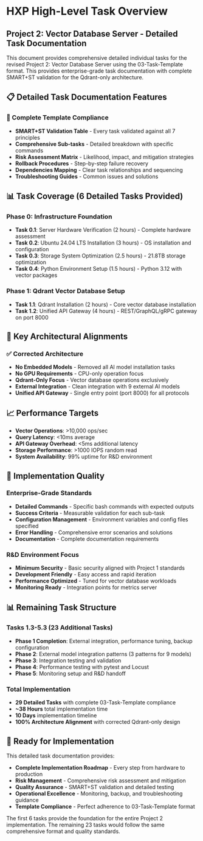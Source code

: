 # HXP High-Level Task Overview

## Project 2: Vector Database Server - Detailed Task Documentation

This document provides comprehensive detailed individual tasks for the revised Project 2: Vector Database Server using the 03-Task-Template format. This provides enterprise-grade task documentation with complete SMART+ST validation for the Qdrant-only architecture.

## 📋 Detailed Task Documentation Features

### 🎯 Complete Template Compliance

- **SMART+ST Validation Table** - Every task validated against all 7 principles
- **Comprehensive Sub-tasks** - Detailed breakdown with specific commands
- **Risk Assessment Matrix** - Likelihood, impact, and mitigation strategies
- **Rollback Procedures** - Step-by-step failure recovery
- **Dependencies Mapping** - Clear task relationships and sequencing
- **Troubleshooting Guides** - Common issues and solutions

## 📊 Task Coverage (6 Detailed Tasks Provided)

### Phase 0: Infrastructure Foundation

- **Task 0.1**: Server Hardware Verification (2 hours) - Complete hardware assessment
- **Task 0.2**: Ubuntu 24.04 LTS Installation (3 hours) - OS installation and configuration
- **Task 0.3**: Storage System Optimization (2.5 hours) - 21.8TB storage optimization
- **Task 0.4**: Python Environment Setup (1.5 hours) - Python 3.12 with vector packages

### Phase 1: Qdrant Vector Database Setup

- **Task 1.1**: Qdrant Installation (2 hours) - Core vector database installation
- **Task 1.2**: Unified API Gateway (4 hours) - REST/GraphQL/gRPC gateway on port 8000

## 🔧 Key Architectural Alignments

### ✅ Corrected Architecture

- **No Embedded Models** - Removed all AI model installation tasks
- **No GPU Requirements** - CPU-only operation focus
- **Qdrant-Only Focus** - Vector database operations exclusively
- **External Integration** - Clean integration with 9 external AI models
- **Unified API Gateway** - Single entry point (port 8000) for all protocols

## 📈 Performance Targets

- **Vector Operations**: >10,000 ops/sec
- **Query Latency**: <10ms average
- **API Gateway Overhead**: <5ms additional latency
- **Storage Performance**: >1000 IOPS random read
- **System Availability**: 99% uptime for R&D environment

## 🎯 Implementation Quality

### Enterprise-Grade Standards

- **Detailed Commands** - Specific bash commands with expected outputs
- **Success Criteria** - Measurable validation for each sub-task
- **Configuration Management** - Environment variables and config files specified
- **Error Handling** - Comprehensive error scenarios and solutions
- **Documentation** - Complete documentation requirements

### R&D Environment Focus

- **Minimum Security** - Basic security aligned with Project 1 standards
- **Development Friendly** - Easy access and rapid iteration
- **Performance Optimized** - Tuned for vector database workloads
- **Monitoring Ready** - Integration points for metrics server

## 📊 Remaining Task Structure

### Tasks 1.3-5.3 (23 Additional Tasks)

- **Phase 1 Completion**: External integration, performance tuning, backup configuration
- **Phase 2**: External model integration patterns (3 patterns for 9 models)
- **Phase 3**: Integration testing and validation
- **Phase 4**: Performance testing with pytest and Locust
- **Phase 5**: Monitoring setup and R&D handoff

### Total Implementation

- **29 Detailed Tasks** with complete 03-Task-Template compliance
- **~38 Hours** total implementation time
- **10 Days** implementation timeline
- **100% Architecture Alignment** with corrected Qdrant-only design

## 🚀 Ready for Implementation

This detailed task documentation provides:

- **Complete Implementation Roadmap** - Every step from hardware to production
- **Risk Management** - Comprehensive risk assessment and mitigation
- **Quality Assurance** - SMART+ST validation and detailed testing
- **Operational Excellence** - Monitoring, backup, and troubleshooting guidance
- **Template Compliance** - Perfect adherence to 03-Task-Template format

The first 6 tasks provide the foundation for the entire Project 2 implementation. The remaining 23 tasks would follow the same comprehensive format and quality standards.